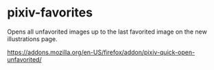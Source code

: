 # pixiv-favorites

Opens all unfavorited images up to the last favorited image on the new illustrations page.

https://addons.mozilla.org/en-US/firefox/addon/pixiv-quick-open-unfavorited/
